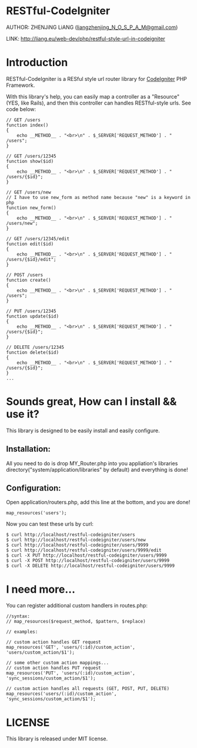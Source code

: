 RESTful-CodeIgniter
===================
AUTHOR: ZHENJiNG LiANG (liangzhenjing_N_O_S_P_A_M@gmail.com)

LINK:   <http://liang.eu/web-dev/php/restful-style-url-in-codeigniter>

Introduction
============
RESTful-CodeIgniter is a RESful style url router library for [CodeIgniter](http://codeigniter.com/) PHP Framework.

With this library's help, you can easily map a controller as a "Resource" (YES, like Rails), and then this controller can handles RESTful-style urls. See code below:

    // GET /users
    function index()
    {
        echo __METHOD__ . "<br>\n" . $_SERVER['REQUEST_METHOD'] . " /users";
    }

    // GET /users/12345
    function show($id)
    {
        echo __METHOD__ . "<br>\n" . $_SERVER['REQUEST_METHOD'] . " /users/{$id}";
    }

    // GET /users/new
    // I have to use new_form as method name because "new" is a keyword in php
    function new_form()
    {
        echo __METHOD__ . "<br>\n" . $_SERVER['REQUEST_METHOD'] . " /users/new";
    }

    // GET /users/12345/edit
    function edit($id)
    {
        echo __METHOD__ . "<br>\n" . $_SERVER['REQUEST_METHOD'] . " /users/{$id}/edit";
    }

    // POST /users
    function create()
    {
        echo __METHOD__ . "<br>\n" . $_SERVER['REQUEST_METHOD'] . " /users";
    }

    // PUT /users/12345
    function update($id)
    {
        echo __METHOD__ . "<br>\n" . $_SERVER['REQUEST_METHOD'] . " /users/{$id}";
    }

    // DELETE /users/12345
    function delete($id)
    {
        echo __METHOD__ . "<br>\n" . $_SERVER['REQUEST_METHOD'] . " /users/{$id}";
    }    
    ...


Sounds great, How can I install && use it?
==========================================

This library is designed to be easily install and easily configure.

Installation:
-------------

All you need to do is drop MY_Router.php into you appliation's libraries directory("system/application/libraries" by default) and everything is done!

Configuration:
--------------

Open application/routers.php, add this line at the bottom, and you are done!

    map_resources('users');

Now you can test these urls by curl:

    $ curl http://localhost/restful-codeigniter/users
    $ curl http://localhost/restful-codeigniter/users/new
    $ curl http://localhost/restful-codeigniter/users/9999
    $ curl http://localhost/restful-codeigniter/users/9999/edit
    $ curl -X PUT http://localhost/restful-codeigniter/users/9999
    $ curl -X POST http://localhost/restful-codeigniter/users/9999
    $ curl -X DELETE http://localhost/restful-codeigniter/users/9999

I need more...
==============
You can register additional custom handlers in routes.php:

    //syntax:
    // map_resources($request_method, $pattern, $replace)

    // examples:

    // custom action handles GET request
    map_resources('GET', 'users/(:id)/custom_action', 'users/custom_action/$1'); 
    
    // some other custom action mappings...
    // custom action handles PUT request
    map_resources('PUT', 'users/(:id)/custom_action', 'sync_sessions/custom_action/$1');

    // custom action handles all requests (GET, POST, PUT, DELETE)
    map_resources('users/(:id)/custom_action', 'sync_sessions/custom_action/$1');

LICENSE
=======
This library is released under MIT license.

